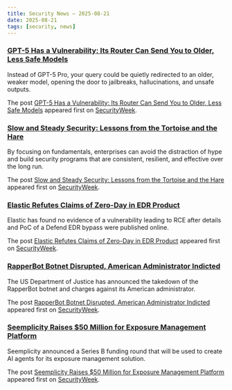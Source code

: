 ```yaml
---
title: Security News – 2025-08-21
date: 2025-08-21
tags: [security, news]
---
```


### [GPT-5 Has a Vulnerability: Its Router Can Send You to Older, Less Safe Models](https://www.securityweek.com/gpt-5-has-a-vulnerability-it-may-not-be-gpt-5-answering-your-call/)

<p>Instead of GPT-5 Pro, your query could be quietly redirected to an older, weaker model, opening the door to jailbreaks, hallucinations, and unsafe outputs.</p>
<p>The post <a href="https://www.securityweek.com/gpt-5-has-a-vulnerability-it-may-not-be-gpt-5-answering-your-call/">GPT-5 Has a Vulnerability: Its Router Can Send You to Older, Less Safe Models</a> appeared first on <a href="https://www.securityweek.com">SecurityWeek</a>.</p>

### [Slow and Steady Security: Lessons from the Tortoise and the Hare](https://www.securityweek.com/slow-and-steady-security-lessons-from-the-tortoise-and-the-hare/)

<p>By focusing on fundamentals, enterprises can avoid the distraction of hype and build security programs that are consistent, resilient, and effective over the long run.</p>
<p>The post <a href="https://www.securityweek.com/slow-and-steady-security-lessons-from-the-tortoise-and-the-hare/">Slow and Steady Security: Lessons from the Tortoise and the Hare</a> appeared first on <a href="https://www.securityweek.com">SecurityWeek</a>.</p>

### [Elastic Refutes Claims of Zero-Day in EDR Product](https://www.securityweek.com/elastic-refutes-claims-of-zero-day-in-edr-product/)

<p>Elastic has found no evidence of a vulnerability leading to RCE after details and PoC of a Defend EDR bypass were published online.</p>
<p>The post <a href="https://www.securityweek.com/elastic-refutes-claims-of-zero-day-in-edr-product/">Elastic Refutes Claims of Zero-Day in EDR Product</a> appeared first on <a href="https://www.securityweek.com">SecurityWeek</a>.</p>

### [RapperBot Botnet Disrupted, American Administrator Indicted](https://www.securityweek.com/rapperbot-botnet-disrupted-american-administrator-indicted/)

<p>The US Department of Justice has announced the takedown of the RapperBot botnet and charges against its American administrator.</p>
<p>The post <a href="https://www.securityweek.com/rapperbot-botnet-disrupted-american-administrator-indicted/">RapperBot Botnet Disrupted, American Administrator Indicted</a> appeared first on <a href="https://www.securityweek.com">SecurityWeek</a>.</p>

### [Seemplicity Raises $50 Million for Exposure Management Platform](https://www.securityweek.com/seemplicity-raises-50-million-for-exposure-management-platform/)

<p>Seemplicity announced a Series B funding round that will be used to create AI agents for its exposure management solution.</p>
<p>The post <a href="https://www.securityweek.com/seemplicity-raises-50-million-for-exposure-management-platform/">Seemplicity Raises $50 Million for Exposure Management Platform</a> appeared first on <a href="https://www.securityweek.com">SecurityWeek</a>.</p>

